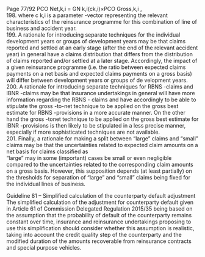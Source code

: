  
Page 77/92 
PCO Net,k,i = GN k,i(ck,i)×PCO Gross,k,i ,  
198. where c k,i is a parameter -vector representing the relevant characteristics of the reinsurance 
programme for this combination of line of business and accident year.  
199. A rationale for introducing separate techniques for the individual development years or 
groups of development years may be that claims reported and settled at an early stage 
(after the end of the relevant accident year) in general have a claims distribution that differs from the distribution of claims reported and/or settled at a later stage. Accordingly, the 
impact of a given reinsurance programme (i.e. the ratio between expected claims payments 
on a net basis and expected claims payments on a gross basis) will differ between development years or groups of de velopment years.  
200. A rationale for introducing separate techniques for RBNS -claims and IBNR -claims may be 
that insurance undertakings in general will have more information regarding the RBNS -
claims and have accordingly to be able to stipulate the gross -to-net technique to be applied 
on the gross best estimate for RBNS -provisions in a more accurate manner. On the other 
hand the gross -tonet technique to be applied on the gross best estimate for IBNR -provisions 
is then likely to be stipulated in a less precise manner, especially if more sophisticated 
techniques are not available.  
201. Finally, a rationale for making a split between “large” claims and “small” claims may be that 
the uncertainties related to expected claim amounts on a net basis for claims classified as  
“large” may in some (important) cases be small or even negligible compared to the 
uncertainties related to the corresponding claim amounts on a gross basis. However, this 
supposition depends (at least partially) on the thresholds for separation of “large”  and 
“small” claims being fixed for the individual lines of business.  
 
Guideline 81 – Simplified calculation of the counterparty default adjustment  
The simplified calculation of the adjustment for counterparty default given in Article 61 of 
Commission Delegated Regulation 2015/35 being based on the assumption that the 
probability of default of the counterparty remains constant over time, insurance and 
reinsurance undertakings proposing to use this simplification should consider whether this 
assumption is realistic, taking into account the credit quality step of the counterparty and the 
modified duration of the amounts recoverable from reinsurance contracts and special purpose 
vehicles.  
 